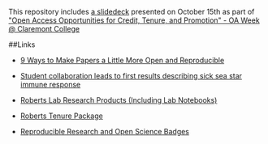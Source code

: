 
This repository includes [a slidedeck](https://github.com/sr320/talk-CC-OA-2015/raw/master/2015-CC-OAweek.pdf) presented on October 15th as part of ["Open Access Opportunities for Credit, Tenure, and Promotion" - OA Week @ Claremont College](http://libguides.libraries.claremont.edu/OpenAccess/OAweek)


##Links

- [9 Ways to Make Papers a Little More Open and Reproducible](http://faculty.washington.edu/sr320/?p=11381)

- [Student collaboration leads to first results describing sick sea star immune response](http://www.washington.edu/news/2015/10/07/student-collaboration-leads-to-first-results-describing-sick-sea-star-immune-response/)

- [Roberts Lab Research Products (Including Lab Notebooks)](http://faculty.washington.edu/sr320/?page_id=246)

- [Roberts Tenure Package](http://goo.gl/LRXbvD)

- [Reproducible Research and Open Science Badges](http://tinyurl.com/ros-badge)

